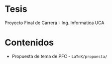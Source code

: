 # Tesis
Proyecto Final de Carrera - Ing. Informatica UCA

# Contenidos
- Propuesta de tema de PFC - `LaTeX/propuesta/`
